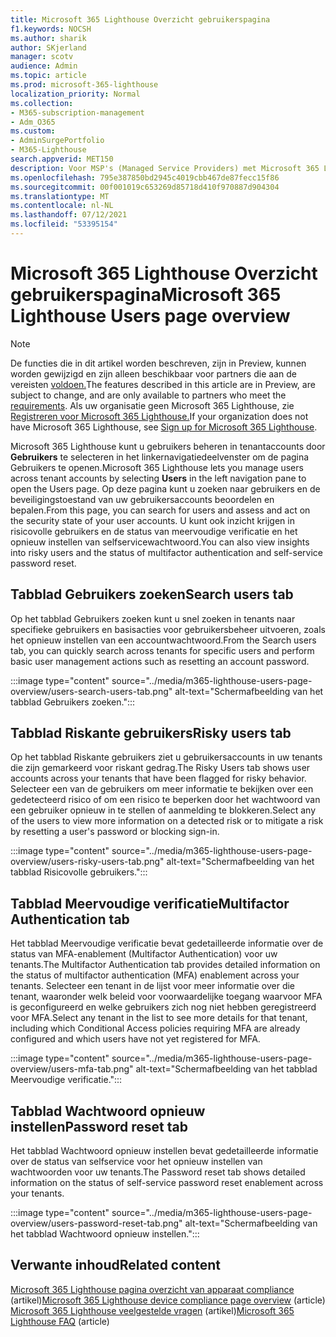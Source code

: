 ```yaml
---
title: Microsoft 365 Lighthouse Overzicht gebruikerspagina
f1.keywords: NOCSH
ms.author: sharik
author: SKjerland
manager: scotv
audience: Admin
ms.topic: article
ms.prod: microsoft-365-lighthouse
localization_priority: Normal
ms.collection:
- M365-subscription-management
- Adm_O365
ms.custom:
- AdminSurgePortfolio
- M365-Lighthouse
search.appverid: MET150
description: Voor MSP's (Managed Service Providers) met Microsoft 365 Lighthouse, meer informatie over de pagina Gebruikers.
ms.openlocfilehash: 795e387850bd2945c4019cbb467de87fecc15f86
ms.sourcegitcommit: 00f001019c653269d85718d410f970887d904304
ms.translationtype: MT
ms.contentlocale: nl-NL
ms.lasthandoff: 07/12/2021
ms.locfileid: "53395154"
---
```

# <a name="microsoft-365-lighthouse-users-page-overview"></a><span data-ttu-id="c11dd-103">Microsoft 365 Lighthouse Overzicht gebruikerspagina</span><span class="sxs-lookup"><span data-stu-id="c11dd-103">Microsoft 365 Lighthouse Users page overview</span></span> 

> [!NOTE]
> <span data-ttu-id="c11dd-104">De functies die in dit artikel worden beschreven, zijn in Preview, kunnen worden gewijzigd en zijn alleen beschikbaar voor partners die aan de vereisten [voldoen.](m365-lighthouse-requirements.md)</span><span class="sxs-lookup"><span data-stu-id="c11dd-104">The features described in this article are in Preview, are subject to change, and are only available to partners who meet the [requirements](m365-lighthouse-requirements.md).</span></span> <span data-ttu-id="c11dd-105">Als uw organisatie geen Microsoft 365 Lighthouse, zie [Registreren voor Microsoft 365 Lighthouse.](m365-lighthouse-sign-up.md)</span><span class="sxs-lookup"><span data-stu-id="c11dd-105">If your organization does not have Microsoft 365 Lighthouse, see [Sign up for Microsoft 365 Lighthouse](m365-lighthouse-sign-up.md).</span></span>

<span data-ttu-id="c11dd-106">Microsoft 365 Lighthouse kunt u gebruikers beheren in tenantaccounts door **Gebruikers** te selecteren in het linkernavigatiedeelvenster om de pagina Gebruikers te openen.</span><span class="sxs-lookup"><span data-stu-id="c11dd-106">Microsoft 365 Lighthouse lets you manage users across tenant accounts by selecting **Users** in the left navigation pane to open the Users page.</span></span> <span data-ttu-id="c11dd-107">Op deze pagina kunt u zoeken naar gebruikers en de beveiligingstoestand van uw gebruikersaccounts beoordelen en bepalen.</span><span class="sxs-lookup"><span data-stu-id="c11dd-107">From this page, you can search for users and assess and act on the security state of your user accounts.</span></span> <span data-ttu-id="c11dd-108">U kunt ook inzicht krijgen in risicovolle gebruikers en de status van meervoudige verificatie en het opnieuw instellen van selfservicewachtwoord.</span><span class="sxs-lookup"><span data-stu-id="c11dd-108">You can also view insights into risky users and the status of multifactor authentication and self-service password reset.</span></span>  
  
## <a name="search-users-tab"></a><span data-ttu-id="c11dd-109">Tabblad Gebruikers zoeken</span><span class="sxs-lookup"><span data-stu-id="c11dd-109">Search users tab</span></span>  
  
<span data-ttu-id="c11dd-110">Op het tabblad Gebruikers zoeken kunt u snel zoeken in tenants naar specifieke gebruikers en basisacties voor gebruikersbeheer uitvoeren, zoals het opnieuw instellen van een accountwachtwoord.</span><span class="sxs-lookup"><span data-stu-id="c11dd-110">From the Search users tab, you can quickly search across tenants for specific users and perform basic user management actions such as resetting an account password.</span></span>

:::image type="content" source="../media/m365-lighthouse-users-page-overview/users-search-users-tab.png" alt-text="Schermafbeelding van het tabblad Gebruikers zoeken.":::

## <a name="risky-users-tab"></a><span data-ttu-id="c11dd-112">Tabblad Riskante gebruikers</span><span class="sxs-lookup"><span data-stu-id="c11dd-112">Risky users tab</span></span>

<span data-ttu-id="c11dd-113">Op het tabblad Riskante gebruikers ziet u gebruikersaccounts in uw tenants die zijn gemarkeerd voor riskant gedrag.</span><span class="sxs-lookup"><span data-stu-id="c11dd-113">The Risky Users tab shows user accounts across your tenants that have been flagged for risky behavior.</span></span> <span data-ttu-id="c11dd-114">Selecteer een van de gebruikers om meer informatie te bekijken over een gedetecteerd risico of om een risico te beperken door het wachtwoord van een gebruiker opnieuw in te stellen of aanmelding te blokkeren.</span><span class="sxs-lookup"><span data-stu-id="c11dd-114">Select any of the users to view more information on a detected risk or to mitigate a risk by resetting a user's password or blocking sign-in.</span></span>

:::image type="content" source="../media/m365-lighthouse-users-page-overview/users-risky-users-tab.png" alt-text="Schermafbeelding van het tabblad Risicovolle gebruikers.":::

## <a name="multifactor-authentication-tab"></a><span data-ttu-id="c11dd-116">Tabblad Meervoudige verificatie</span><span class="sxs-lookup"><span data-stu-id="c11dd-116">Multifactor Authentication tab</span></span>

<span data-ttu-id="c11dd-117">Het tabblad Meervoudige verificatie bevat gedetailleerde informatie over de status van MFA-enablement (Multifactor Authentication) voor uw tenants.</span><span class="sxs-lookup"><span data-stu-id="c11dd-117">The Multifactor Authentication tab provides detailed information on the status of multifactor authentication (MFA) enablement across your tenants.</span></span> <span data-ttu-id="c11dd-118">Selecteer een tenant in de lijst voor meer informatie over die tenant, waaronder welk beleid voor voorwaardelijke toegang waarvoor MFA is geconfigureerd en welke gebruikers zich nog niet hebben geregistreerd voor MFA.</span><span class="sxs-lookup"><span data-stu-id="c11dd-118">Select any tenant in the list to see more details for that tenant, including which Conditional Access policies requiring MFA are already configured and which users have not yet registered for MFA.</span></span>

:::image type="content" source="../media/m365-lighthouse-users-page-overview/users-mfa-tab.png" alt-text="Schermafbeelding van het tabblad Meervoudige verificatie.":::

## <a name="password-reset-tab"></a><span data-ttu-id="c11dd-120">Tabblad Wachtwoord opnieuw instellen</span><span class="sxs-lookup"><span data-stu-id="c11dd-120">Password reset tab</span></span>

<span data-ttu-id="c11dd-121">Het tabblad Wachtwoord opnieuw instellen bevat gedetailleerde informatie over de status van selfservice voor het opnieuw instellen van wachtwoorden voor uw tenants.</span><span class="sxs-lookup"><span data-stu-id="c11dd-121">The Password reset tab shows detailed information on the status of self-service password reset enablement across your tenants.</span></span>

:::image type="content" source="../media/m365-lighthouse-users-page-overview/users-password-reset-tab.png" alt-text="Schermafbeelding van het tabblad Wachtwoord opnieuw instellen.":::

## <a name="related-content"></a><span data-ttu-id="c11dd-123">Verwante inhoud</span><span class="sxs-lookup"><span data-stu-id="c11dd-123">Related content</span></span>

<span data-ttu-id="c11dd-124">[Microsoft 365 Lighthouse pagina overzicht van apparaat compliance](m365-lighthouse-device-compliance-page-overview.md) (artikel)</span><span class="sxs-lookup"><span data-stu-id="c11dd-124">[Microsoft 365 Lighthouse device compliance page overview](m365-lighthouse-device-compliance-page-overview.md) (article)</span></span>\
<span data-ttu-id="c11dd-125">[Microsoft 365 Lighthouse veelgestelde vragen](m365-lighthouse-faq.yml) (artikel)</span><span class="sxs-lookup"><span data-stu-id="c11dd-125">[Microsoft 365 Lighthouse FAQ](m365-lighthouse-faq.yml) (article)</span></span>
